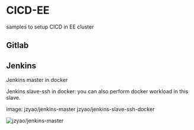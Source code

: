 # CICD-EE

samples to setup CICD in EE cluster

## Gitlab

## Jenkins
Jenkins master in docker

Jenkins slave-ssh in docker:  you can also perform docker workload in this slave.

image: 
jzyao/jenkins-master
jzyao/jenkins-slave-ssh-docker

![jzyao/jenkins-master](https://hub.docker.com/r/jzyao/jenkins-master/)
